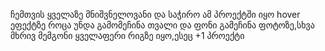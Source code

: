 ჩემთვის ყველაზე მნიშვნელოვანი და საჭირო ამ პროექტში იყო hover ეფექტზე როცა უნდა გამომეჩინა თვალი და ფონი გამეჩინა ფოტოზე,სხვა მხრივ მემგონი ყველაფერი რიგზე იყო,ესეც +1 პროექტი
